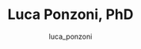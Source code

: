 ---
# this is autogenerated: do not edit
title: Luca Ponzoni, PhD
author: luca_ponzoni
layout: author-bio
jobtitle: Machine Learning Scientist
bio: Relay Therapeutics
type: alumn
excerpt: "Postdoctoral Scholar (2019-2022). Luca obtained his PhD in Physics and Chemistry of Biological Systems at SISSA, Trieste (Italy). As a postdoc in the Bahar lab "
header:
  teaser: /assets/images/people/bio-ponzoni.jpg
papers: 
    - title: Prioritizing Virtual Screening with Interpretable Interaction Fingerprints
      excerpt: Fassio AV, Shub L, <u>Ponzoni L</u>, McKinley J, O'Meara MJ, Ferreira RS, Keiser MJ, de Melo Minardi RC. __J Chem Inf Model__. 2022 Sep 26.
      link: "https://doi.org/10.1021/acs.jcim.2c00695"

---
